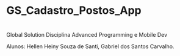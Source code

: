 # GS_Cadastro_Postos_App
#
Global Solution Disciplina Advanced Programming e Mobile Dev

Alunos: Hellen Heiny Souza de Santi, Gabriel dos Santos Carvalho.

